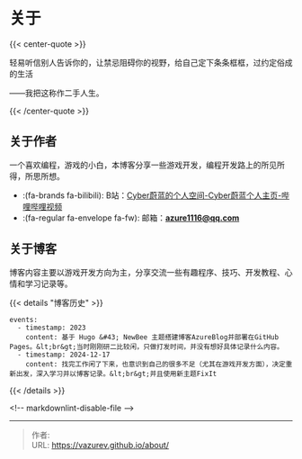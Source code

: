 # 关于


{{&lt; center-quote &gt;}}

轻易听信别人告诉你的，让禁忌阻碍你的视野，给自己定下条条框框，过约定俗成的生活

——我把这称作二手人生。

{{&lt; /center-quote &gt;}}

## 关于作者

一个喜欢编程，游戏的小白，本博客分享一些游戏开发，编程开发路上的所见所得，所思所想。

- :(fa-brands fa-bilibili): B站：[Cyber蔚蓝的个人空间-Cyber蔚蓝个人主页-哔哩哔哩视频](https://space.bilibili.com/1048779701)
- :(fa-regular fa-envelope fa-fw): 邮箱：**azure1116@qq.com**

## 关于博客

博客内容主要以游戏开发方向为主，分享交流一些有趣程序、技巧、开发教程、心情和学习记录等。



{{&lt; details &#34;博客历史&#34; &gt;}}
```timeline {reverse=true, animation=true, height=&#34;280px&#34;}
events:
  - timestamp: 2023
    content: 基于 Hugo &#43; NewBee 主题搭建博客AzureBlog并部署在GitHub Pages。&lt;br&gt;当时刚刚研二比较闲，只做打发时间，并没有想好具体记录什么内容。
  - timestamp: 2024-12-17
    content: 找完工作闲了下来，也意识到自己的很多不足（尤其在游戏开发方面），决定重新出发，深入学习并以博客记录。&lt;br&gt;并且使用新主题FixIt
```
{{&lt; /details &gt;}}





&lt;!-- markdownlint-disable-file --&gt;

---

> 作者:   
> URL: https://vazurev.github.io/about/  

